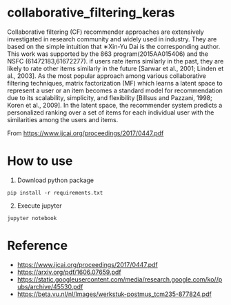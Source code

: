 # collaborative_filtering_keras

Collaborative filtering (CF) recommender approaches are extensively investigated in research community and widely used in industry. They are based on the simple intuition that ∗Xin-Yu Dai is the corresponding author. This work was supported by the 863 program(2015AA015406) and the NSFC (61472183,61672277). 
if users rate items similarly in the past, they are likely to rate other items similarly in the future [Sarwar et al., 2001; Linden et al., 2003]. As the most popular approach among various collaborative filtering techniques, matrix factorization (MF) which learns a latent space to represent a user or an item becomes a standard model for recommendation due to its scalability, simplicity, and flexibility [Billsus and Pazzani, 1998;
Koren et al., 2009]. In the latent space, the recommender system predicts a personalized ranking over a set of items for each individual user with the similarities among the users and items.

From https://www.ijcai.org/proceedings/2017/0447.pdf

How to use
==============================
1. Download python package
  ```
  pip install -r requirements.txt
  ```
2. Execute jupyter
  ```
  jupyter notebook
  ```
  
Reference
===========================
 - https://www.ijcai.org/proceedings/2017/0447.pdf
 - https://arxiv.org/pdf/1606.07659.pdf
 - https://static.googleusercontent.com/media/research.google.com/ko//pubs/archive/45530.pdf
 - https://beta.vu.nl/nl/Images/werkstuk-postmus_tcm235-877824.pdf
